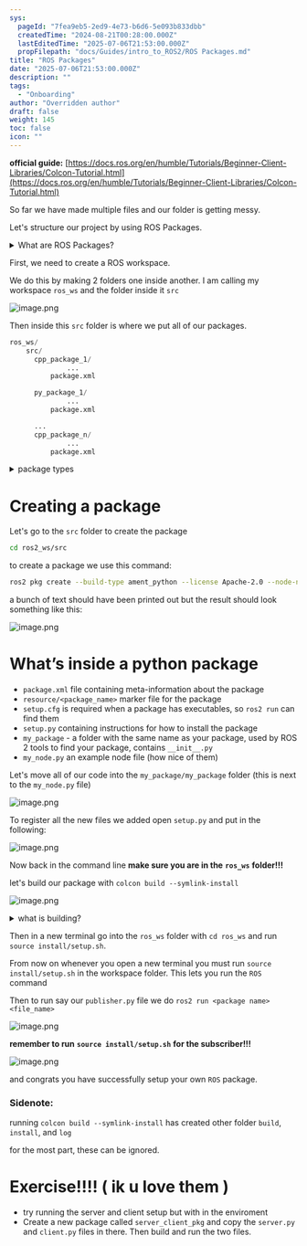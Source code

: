 ```yaml
---
sys:
  pageId: "7fea9eb5-2ed9-4e73-b6d6-5e093b833dbb"
  createdTime: "2024-08-21T00:28:00.000Z"
  lastEditedTime: "2025-07-06T21:53:00.000Z"
  propFilepath: "docs/Guides/intro_to_ROS2/ROS Packages.md"
title: "ROS Packages"
date: "2025-07-06T21:53:00.000Z"
description: ""
tags:
  - "Onboarding"
author: "Overridden author"
draft: false
weight: 145
toc: false
icon: ""
---
```


**official guide:** [https://docs.ros.org/en/humble/Tutorials/Beginner-Client-Libraries/Colcon-Tutorial.html](https://docs.ros.org/en/humble/Tutorials/Beginner-Client-Libraries/Colcon-Tutorial.html)

So far we have made multiple files and our folder is getting messy.

Let's structure our project by using ROS Packages.

<details>
      <summary>What are ROS Packages?</summary>
      ROS Packages are, as the name implies, packages of code that are highly sharable between ROS developers.
  </details>

First, we need to create a ROS workspace.

We do this by making 2 folders one inside another. I am calling my workspace `ros_ws` and the folder inside it `src`

![image.png](https://prod-files-secure.s3.us-west-2.amazonaws.com/d518164a-d88e-44d1-a4ee-3adb3bd8bce0/70706947-fd18-4537-a67b-e12946812d31/image.png?X-Amz-Algorithm=AWS4-HMAC-SHA256&X-Amz-Content-Sha256=UNSIGNED-PAYLOAD&X-Amz-Credential=ASIAZI2LB4665GFZMNY2%2F20250802%2Fus-west-2%2Fs3%2Faws4_request&X-Amz-Date=20250802T081146Z&X-Amz-Expires=3600&X-Amz-Security-Token=IQoJb3JpZ2luX2VjENf%2F%2F%2F%2F%2F%2F%2F%2F%2F%2FwEaCXVzLXdlc3QtMiJIMEYCIQCUuNybxR3BoqlRKcMa1SVAQ%2FSI%2B0T8rZeoF0Qvg4XkqAIhAORvoSJYvupSWtUS2JVXNAdeUn14etVD04B3zLFNCjgqKv8DCBAQABoMNjM3NDIzMTgzODA1IgybJK2ZYyINlqWamyUq3ANCMAyc5ptVHnPYDpJSlI86v0IJu2NRHL%2B%2FZCmO5EapU%2FD3CJEO1O4d8xNvHNXJoNc0LQXau%2FZBYeytUFm3b9D%2FdJDsSRhB2grTkbSw6oyRhTq1ne1zO3gwuBXMQNvIrrY59nufC8FIYBCa8DKirpuOuKvvamkWZxiwrP7UP0hWF87QNs6fMOVPhTyAnn4JOiKDBG1I8ibZ7NeavM5hirZp9tE18hGu0mcX1Gs0v5X2e6nxlC4aALnxY273zr4DdPtJu8rPUuq0uBvaD9tUy1ekyHERYfmBGm7E0ZTfsc5YcOsw0wphIopxPTax0YepKCBFQTzCZqmrbzOeGeVoDHAZ4InfJj4vnLU92wlxaTL%2BvicjgjDCJVTb%2BOuG2R%2B%2FkSdwHYqaSVWI6d%2B5kQUuS4LF7e3VsTVDO5hjs5AdEzyxeeP2%2F95a0i%2FO8p7cTsJYZYEcDYosr1G6bWH7e%2Bt0RtsQXjX8%2FPLwrJumimK84tD94huHGRyVgoaOGxQx9NzZ9R81eP6%2F9yuxDJJnDiI1VRd8s4WQ%2BAM0%2FSGxKzCeWtchAuraUGl2EJYly%2BmsKMRziF6KotwSQ18CwLcHdg7zQZwqbPZ6l3iUwV76en%2FacSPkDMuhP%2BHmPMNGbpzKnzCn8LbEBjqkAZ3BXarIvcG8j1Qv6lp5UcyKAfzvDxQVx6TSW2ggjp7EjGS6Sl7Mtg15YfFyUYq91bxGZQ8tV1ydk4eXhoBCA0z%2FL7lvXghlQaTKeFJESatRMnLIOUnkFF4OP1P%2Fj1OqSTHFxpFRI2Tn8%2FQYGACP2hmh3sbIltAilLX0EqJ2ZFF55CQM07riwNhPviphIIPIcgtmh4xjbG0v6mEoQpfNb1vZ%2B7dp&X-Amz-Signature=ecde07b3e0cd31b19db061f0ef6f39af60669f5fcfd3a4be62fa1056883b1461&X-Amz-SignedHeaders=host&x-amz-checksum-mode=ENABLED&x-id=GetObject)

Then inside this `src` folder is where we put all of our packages.

```python
ros_ws/
    src/
      cpp_package_1/
		      ...
          package.xml

      py_package_1/
		      ...
          package.xml

      ...
      cpp_package_n/
		      ...
          package.xml

```

<details>

<summary>package types</summary>

packages can be either `C++` or python.

the intern file structure is different for each but for this guide we will stick to creating python packages

</details>

# Creating a package

Let's go to the `src` folder to create the package

```bash
cd ros2_ws/src
```

to create a package we use this command:

```bash
ros2 pkg create --build-type ament_python --license Apache-2.0 --node-name my_node my_package
```

a bunch of text should have been printed out but the result should look something like this:

![image.png](https://prod-files-secure.s3.us-west-2.amazonaws.com/d518164a-d88e-44d1-a4ee-3adb3bd8bce0/e6cf1e3f-8512-4a3e-b131-079f800bf3e8/image.png?X-Amz-Algorithm=AWS4-HMAC-SHA256&X-Amz-Content-Sha256=UNSIGNED-PAYLOAD&X-Amz-Credential=ASIAZI2LB4665GFZMNY2%2F20250802%2Fus-west-2%2Fs3%2Faws4_request&X-Amz-Date=20250802T081146Z&X-Amz-Expires=3600&X-Amz-Security-Token=IQoJb3JpZ2luX2VjENf%2F%2F%2F%2F%2F%2F%2F%2F%2F%2FwEaCXVzLXdlc3QtMiJIMEYCIQCUuNybxR3BoqlRKcMa1SVAQ%2FSI%2B0T8rZeoF0Qvg4XkqAIhAORvoSJYvupSWtUS2JVXNAdeUn14etVD04B3zLFNCjgqKv8DCBAQABoMNjM3NDIzMTgzODA1IgybJK2ZYyINlqWamyUq3ANCMAyc5ptVHnPYDpJSlI86v0IJu2NRHL%2B%2FZCmO5EapU%2FD3CJEO1O4d8xNvHNXJoNc0LQXau%2FZBYeytUFm3b9D%2FdJDsSRhB2grTkbSw6oyRhTq1ne1zO3gwuBXMQNvIrrY59nufC8FIYBCa8DKirpuOuKvvamkWZxiwrP7UP0hWF87QNs6fMOVPhTyAnn4JOiKDBG1I8ibZ7NeavM5hirZp9tE18hGu0mcX1Gs0v5X2e6nxlC4aALnxY273zr4DdPtJu8rPUuq0uBvaD9tUy1ekyHERYfmBGm7E0ZTfsc5YcOsw0wphIopxPTax0YepKCBFQTzCZqmrbzOeGeVoDHAZ4InfJj4vnLU92wlxaTL%2BvicjgjDCJVTb%2BOuG2R%2B%2FkSdwHYqaSVWI6d%2B5kQUuS4LF7e3VsTVDO5hjs5AdEzyxeeP2%2F95a0i%2FO8p7cTsJYZYEcDYosr1G6bWH7e%2Bt0RtsQXjX8%2FPLwrJumimK84tD94huHGRyVgoaOGxQx9NzZ9R81eP6%2F9yuxDJJnDiI1VRd8s4WQ%2BAM0%2FSGxKzCeWtchAuraUGl2EJYly%2BmsKMRziF6KotwSQ18CwLcHdg7zQZwqbPZ6l3iUwV76en%2FacSPkDMuhP%2BHmPMNGbpzKnzCn8LbEBjqkAZ3BXarIvcG8j1Qv6lp5UcyKAfzvDxQVx6TSW2ggjp7EjGS6Sl7Mtg15YfFyUYq91bxGZQ8tV1ydk4eXhoBCA0z%2FL7lvXghlQaTKeFJESatRMnLIOUnkFF4OP1P%2Fj1OqSTHFxpFRI2Tn8%2FQYGACP2hmh3sbIltAilLX0EqJ2ZFF55CQM07riwNhPviphIIPIcgtmh4xjbG0v6mEoQpfNb1vZ%2B7dp&X-Amz-Signature=faee2e2fe599bd1c876d4910e693e43a364d49a733d41e8d04fa659f58313df3&X-Amz-SignedHeaders=host&x-amz-checksum-mode=ENABLED&x-id=GetObject)

# What’s inside a python package

- `package.xml` file containing meta-information about the package
- `resource/<package_name>` marker file for the package
- `setup.cfg` is required when a package has executables, so `ros2 run` can find them
- `setup.py` containing instructions for how to install the package
- `my_package` - a folder with the same name as your package, used by ROS 2 tools to find your package, contains `__init__.py`
- `my_node.py` an example node file (how nice of them)

Let's move all of our code into the `my_package/my_package` folder (this is next to the `my_node.py` file)

![image.png](https://prod-files-secure.s3.us-west-2.amazonaws.com/d518164a-d88e-44d1-a4ee-3adb3bd8bce0/9ce58f11-0da9-4d3e-b86d-506a9685d378/image.png?X-Amz-Algorithm=AWS4-HMAC-SHA256&X-Amz-Content-Sha256=UNSIGNED-PAYLOAD&X-Amz-Credential=ASIAZI2LB4665GFZMNY2%2F20250802%2Fus-west-2%2Fs3%2Faws4_request&X-Amz-Date=20250802T081146Z&X-Amz-Expires=3600&X-Amz-Security-Token=IQoJb3JpZ2luX2VjENf%2F%2F%2F%2F%2F%2F%2F%2F%2F%2FwEaCXVzLXdlc3QtMiJIMEYCIQCUuNybxR3BoqlRKcMa1SVAQ%2FSI%2B0T8rZeoF0Qvg4XkqAIhAORvoSJYvupSWtUS2JVXNAdeUn14etVD04B3zLFNCjgqKv8DCBAQABoMNjM3NDIzMTgzODA1IgybJK2ZYyINlqWamyUq3ANCMAyc5ptVHnPYDpJSlI86v0IJu2NRHL%2B%2FZCmO5EapU%2FD3CJEO1O4d8xNvHNXJoNc0LQXau%2FZBYeytUFm3b9D%2FdJDsSRhB2grTkbSw6oyRhTq1ne1zO3gwuBXMQNvIrrY59nufC8FIYBCa8DKirpuOuKvvamkWZxiwrP7UP0hWF87QNs6fMOVPhTyAnn4JOiKDBG1I8ibZ7NeavM5hirZp9tE18hGu0mcX1Gs0v5X2e6nxlC4aALnxY273zr4DdPtJu8rPUuq0uBvaD9tUy1ekyHERYfmBGm7E0ZTfsc5YcOsw0wphIopxPTax0YepKCBFQTzCZqmrbzOeGeVoDHAZ4InfJj4vnLU92wlxaTL%2BvicjgjDCJVTb%2BOuG2R%2B%2FkSdwHYqaSVWI6d%2B5kQUuS4LF7e3VsTVDO5hjs5AdEzyxeeP2%2F95a0i%2FO8p7cTsJYZYEcDYosr1G6bWH7e%2Bt0RtsQXjX8%2FPLwrJumimK84tD94huHGRyVgoaOGxQx9NzZ9R81eP6%2F9yuxDJJnDiI1VRd8s4WQ%2BAM0%2FSGxKzCeWtchAuraUGl2EJYly%2BmsKMRziF6KotwSQ18CwLcHdg7zQZwqbPZ6l3iUwV76en%2FacSPkDMuhP%2BHmPMNGbpzKnzCn8LbEBjqkAZ3BXarIvcG8j1Qv6lp5UcyKAfzvDxQVx6TSW2ggjp7EjGS6Sl7Mtg15YfFyUYq91bxGZQ8tV1ydk4eXhoBCA0z%2FL7lvXghlQaTKeFJESatRMnLIOUnkFF4OP1P%2Fj1OqSTHFxpFRI2Tn8%2FQYGACP2hmh3sbIltAilLX0EqJ2ZFF55CQM07riwNhPviphIIPIcgtmh4xjbG0v6mEoQpfNb1vZ%2B7dp&X-Amz-Signature=001e14af0c4d0989723f84414861cae31cf7b3c5ca9ccb3778e320fb9c5fdd20&X-Amz-SignedHeaders=host&x-amz-checksum-mode=ENABLED&x-id=GetObject)

To register all the new files we added open `setup.py` and put in the following:

![image.png](https://prod-files-secure.s3.us-west-2.amazonaws.com/d518164a-d88e-44d1-a4ee-3adb3bd8bce0/1cd7c262-4cae-4496-9d75-c178537d24a2/image.png?X-Amz-Algorithm=AWS4-HMAC-SHA256&X-Amz-Content-Sha256=UNSIGNED-PAYLOAD&X-Amz-Credential=ASIAZI2LB4665GFZMNY2%2F20250802%2Fus-west-2%2Fs3%2Faws4_request&X-Amz-Date=20250802T081146Z&X-Amz-Expires=3600&X-Amz-Security-Token=IQoJb3JpZ2luX2VjENf%2F%2F%2F%2F%2F%2F%2F%2F%2F%2FwEaCXVzLXdlc3QtMiJIMEYCIQCUuNybxR3BoqlRKcMa1SVAQ%2FSI%2B0T8rZeoF0Qvg4XkqAIhAORvoSJYvupSWtUS2JVXNAdeUn14etVD04B3zLFNCjgqKv8DCBAQABoMNjM3NDIzMTgzODA1IgybJK2ZYyINlqWamyUq3ANCMAyc5ptVHnPYDpJSlI86v0IJu2NRHL%2B%2FZCmO5EapU%2FD3CJEO1O4d8xNvHNXJoNc0LQXau%2FZBYeytUFm3b9D%2FdJDsSRhB2grTkbSw6oyRhTq1ne1zO3gwuBXMQNvIrrY59nufC8FIYBCa8DKirpuOuKvvamkWZxiwrP7UP0hWF87QNs6fMOVPhTyAnn4JOiKDBG1I8ibZ7NeavM5hirZp9tE18hGu0mcX1Gs0v5X2e6nxlC4aALnxY273zr4DdPtJu8rPUuq0uBvaD9tUy1ekyHERYfmBGm7E0ZTfsc5YcOsw0wphIopxPTax0YepKCBFQTzCZqmrbzOeGeVoDHAZ4InfJj4vnLU92wlxaTL%2BvicjgjDCJVTb%2BOuG2R%2B%2FkSdwHYqaSVWI6d%2B5kQUuS4LF7e3VsTVDO5hjs5AdEzyxeeP2%2F95a0i%2FO8p7cTsJYZYEcDYosr1G6bWH7e%2Bt0RtsQXjX8%2FPLwrJumimK84tD94huHGRyVgoaOGxQx9NzZ9R81eP6%2F9yuxDJJnDiI1VRd8s4WQ%2BAM0%2FSGxKzCeWtchAuraUGl2EJYly%2BmsKMRziF6KotwSQ18CwLcHdg7zQZwqbPZ6l3iUwV76en%2FacSPkDMuhP%2BHmPMNGbpzKnzCn8LbEBjqkAZ3BXarIvcG8j1Qv6lp5UcyKAfzvDxQVx6TSW2ggjp7EjGS6Sl7Mtg15YfFyUYq91bxGZQ8tV1ydk4eXhoBCA0z%2FL7lvXghlQaTKeFJESatRMnLIOUnkFF4OP1P%2Fj1OqSTHFxpFRI2Tn8%2FQYGACP2hmh3sbIltAilLX0EqJ2ZFF55CQM07riwNhPviphIIPIcgtmh4xjbG0v6mEoQpfNb1vZ%2B7dp&X-Amz-Signature=2119a1beb93f3970c21b74fc528b9b0d9f7686620d05971233b9f78ed2eeae8e&X-Amz-SignedHeaders=host&x-amz-checksum-mode=ENABLED&x-id=GetObject)

Now back in the command line **make sure you are in the** **`ros_ws`** **folder!!!**

let's build our package with `colcon build --symlink-install`

![image.png](https://prod-files-secure.s3.us-west-2.amazonaws.com/d518164a-d88e-44d1-a4ee-3adb3bd8bce0/2f2a0d27-b173-48fd-b189-5f5c0ce65619/image.png?X-Amz-Algorithm=AWS4-HMAC-SHA256&X-Amz-Content-Sha256=UNSIGNED-PAYLOAD&X-Amz-Credential=ASIAZI2LB4665GFZMNY2%2F20250802%2Fus-west-2%2Fs3%2Faws4_request&X-Amz-Date=20250802T081146Z&X-Amz-Expires=3600&X-Amz-Security-Token=IQoJb3JpZ2luX2VjENf%2F%2F%2F%2F%2F%2F%2F%2F%2F%2FwEaCXVzLXdlc3QtMiJIMEYCIQCUuNybxR3BoqlRKcMa1SVAQ%2FSI%2B0T8rZeoF0Qvg4XkqAIhAORvoSJYvupSWtUS2JVXNAdeUn14etVD04B3zLFNCjgqKv8DCBAQABoMNjM3NDIzMTgzODA1IgybJK2ZYyINlqWamyUq3ANCMAyc5ptVHnPYDpJSlI86v0IJu2NRHL%2B%2FZCmO5EapU%2FD3CJEO1O4d8xNvHNXJoNc0LQXau%2FZBYeytUFm3b9D%2FdJDsSRhB2grTkbSw6oyRhTq1ne1zO3gwuBXMQNvIrrY59nufC8FIYBCa8DKirpuOuKvvamkWZxiwrP7UP0hWF87QNs6fMOVPhTyAnn4JOiKDBG1I8ibZ7NeavM5hirZp9tE18hGu0mcX1Gs0v5X2e6nxlC4aALnxY273zr4DdPtJu8rPUuq0uBvaD9tUy1ekyHERYfmBGm7E0ZTfsc5YcOsw0wphIopxPTax0YepKCBFQTzCZqmrbzOeGeVoDHAZ4InfJj4vnLU92wlxaTL%2BvicjgjDCJVTb%2BOuG2R%2B%2FkSdwHYqaSVWI6d%2B5kQUuS4LF7e3VsTVDO5hjs5AdEzyxeeP2%2F95a0i%2FO8p7cTsJYZYEcDYosr1G6bWH7e%2Bt0RtsQXjX8%2FPLwrJumimK84tD94huHGRyVgoaOGxQx9NzZ9R81eP6%2F9yuxDJJnDiI1VRd8s4WQ%2BAM0%2FSGxKzCeWtchAuraUGl2EJYly%2BmsKMRziF6KotwSQ18CwLcHdg7zQZwqbPZ6l3iUwV76en%2FacSPkDMuhP%2BHmPMNGbpzKnzCn8LbEBjqkAZ3BXarIvcG8j1Qv6lp5UcyKAfzvDxQVx6TSW2ggjp7EjGS6Sl7Mtg15YfFyUYq91bxGZQ8tV1ydk4eXhoBCA0z%2FL7lvXghlQaTKeFJESatRMnLIOUnkFF4OP1P%2Fj1OqSTHFxpFRI2Tn8%2FQYGACP2hmh3sbIltAilLX0EqJ2ZFF55CQM07riwNhPviphIIPIcgtmh4xjbG0v6mEoQpfNb1vZ%2B7dp&X-Amz-Signature=d0c84608b9f9fc0e95b5d7e879d5b26d9e1aee72bca0be306fa924187a12965e&X-Amz-SignedHeaders=host&x-amz-checksum-mode=ENABLED&x-id=GetObject)

<details>

<summary>what is building?</summary>

if you are a CS major at Rose-Hulman you will learn the answer to this in CSSE132

but TLDR; is it combines all the code files into one program that can be run easily 

</details>

Then in a new terminal go into the `ros_ws` folder with `cd ros_ws` and run `source install/setup.sh`. 

From now on whenever you open a new terminal you must run `source install/setup.sh` in the workspace folder. This lets you run the `ROS` command

Then to run say our `publisher.py` file we do `ros2 run <package name> <file_name>`

![image.png](https://prod-files-secure.s3.us-west-2.amazonaws.com/d518164a-d88e-44d1-a4ee-3adb3bd8bce0/4f4b1219-3a44-4632-aa0a-ce3471699f59/image.png?X-Amz-Algorithm=AWS4-HMAC-SHA256&X-Amz-Content-Sha256=UNSIGNED-PAYLOAD&X-Amz-Credential=ASIAZI2LB4665GFZMNY2%2F20250802%2Fus-west-2%2Fs3%2Faws4_request&X-Amz-Date=20250802T081146Z&X-Amz-Expires=3600&X-Amz-Security-Token=IQoJb3JpZ2luX2VjENf%2F%2F%2F%2F%2F%2F%2F%2F%2F%2FwEaCXVzLXdlc3QtMiJIMEYCIQCUuNybxR3BoqlRKcMa1SVAQ%2FSI%2B0T8rZeoF0Qvg4XkqAIhAORvoSJYvupSWtUS2JVXNAdeUn14etVD04B3zLFNCjgqKv8DCBAQABoMNjM3NDIzMTgzODA1IgybJK2ZYyINlqWamyUq3ANCMAyc5ptVHnPYDpJSlI86v0IJu2NRHL%2B%2FZCmO5EapU%2FD3CJEO1O4d8xNvHNXJoNc0LQXau%2FZBYeytUFm3b9D%2FdJDsSRhB2grTkbSw6oyRhTq1ne1zO3gwuBXMQNvIrrY59nufC8FIYBCa8DKirpuOuKvvamkWZxiwrP7UP0hWF87QNs6fMOVPhTyAnn4JOiKDBG1I8ibZ7NeavM5hirZp9tE18hGu0mcX1Gs0v5X2e6nxlC4aALnxY273zr4DdPtJu8rPUuq0uBvaD9tUy1ekyHERYfmBGm7E0ZTfsc5YcOsw0wphIopxPTax0YepKCBFQTzCZqmrbzOeGeVoDHAZ4InfJj4vnLU92wlxaTL%2BvicjgjDCJVTb%2BOuG2R%2B%2FkSdwHYqaSVWI6d%2B5kQUuS4LF7e3VsTVDO5hjs5AdEzyxeeP2%2F95a0i%2FO8p7cTsJYZYEcDYosr1G6bWH7e%2Bt0RtsQXjX8%2FPLwrJumimK84tD94huHGRyVgoaOGxQx9NzZ9R81eP6%2F9yuxDJJnDiI1VRd8s4WQ%2BAM0%2FSGxKzCeWtchAuraUGl2EJYly%2BmsKMRziF6KotwSQ18CwLcHdg7zQZwqbPZ6l3iUwV76en%2FacSPkDMuhP%2BHmPMNGbpzKnzCn8LbEBjqkAZ3BXarIvcG8j1Qv6lp5UcyKAfzvDxQVx6TSW2ggjp7EjGS6Sl7Mtg15YfFyUYq91bxGZQ8tV1ydk4eXhoBCA0z%2FL7lvXghlQaTKeFJESatRMnLIOUnkFF4OP1P%2Fj1OqSTHFxpFRI2Tn8%2FQYGACP2hmh3sbIltAilLX0EqJ2ZFF55CQM07riwNhPviphIIPIcgtmh4xjbG0v6mEoQpfNb1vZ%2B7dp&X-Amz-Signature=96b070487c85b1e99afd980475975d9888495cb24a18fb749a502ac58b05f6d4&X-Amz-SignedHeaders=host&x-amz-checksum-mode=ENABLED&x-id=GetObject)

**remember to run** **`source install/setup.sh`** **for the subscriber!!!**

![image.png](https://prod-files-secure.s3.us-west-2.amazonaws.com/d518164a-d88e-44d1-a4ee-3adb3bd8bce0/02121119-dad4-49ec-8356-c956108b4243/image.png?X-Amz-Algorithm=AWS4-HMAC-SHA256&X-Amz-Content-Sha256=UNSIGNED-PAYLOAD&X-Amz-Credential=ASIAZI2LB4665GFZMNY2%2F20250802%2Fus-west-2%2Fs3%2Faws4_request&X-Amz-Date=20250802T081146Z&X-Amz-Expires=3600&X-Amz-Security-Token=IQoJb3JpZ2luX2VjENf%2F%2F%2F%2F%2F%2F%2F%2F%2F%2FwEaCXVzLXdlc3QtMiJIMEYCIQCUuNybxR3BoqlRKcMa1SVAQ%2FSI%2B0T8rZeoF0Qvg4XkqAIhAORvoSJYvupSWtUS2JVXNAdeUn14etVD04B3zLFNCjgqKv8DCBAQABoMNjM3NDIzMTgzODA1IgybJK2ZYyINlqWamyUq3ANCMAyc5ptVHnPYDpJSlI86v0IJu2NRHL%2B%2FZCmO5EapU%2FD3CJEO1O4d8xNvHNXJoNc0LQXau%2FZBYeytUFm3b9D%2FdJDsSRhB2grTkbSw6oyRhTq1ne1zO3gwuBXMQNvIrrY59nufC8FIYBCa8DKirpuOuKvvamkWZxiwrP7UP0hWF87QNs6fMOVPhTyAnn4JOiKDBG1I8ibZ7NeavM5hirZp9tE18hGu0mcX1Gs0v5X2e6nxlC4aALnxY273zr4DdPtJu8rPUuq0uBvaD9tUy1ekyHERYfmBGm7E0ZTfsc5YcOsw0wphIopxPTax0YepKCBFQTzCZqmrbzOeGeVoDHAZ4InfJj4vnLU92wlxaTL%2BvicjgjDCJVTb%2BOuG2R%2B%2FkSdwHYqaSVWI6d%2B5kQUuS4LF7e3VsTVDO5hjs5AdEzyxeeP2%2F95a0i%2FO8p7cTsJYZYEcDYosr1G6bWH7e%2Bt0RtsQXjX8%2FPLwrJumimK84tD94huHGRyVgoaOGxQx9NzZ9R81eP6%2F9yuxDJJnDiI1VRd8s4WQ%2BAM0%2FSGxKzCeWtchAuraUGl2EJYly%2BmsKMRziF6KotwSQ18CwLcHdg7zQZwqbPZ6l3iUwV76en%2FacSPkDMuhP%2BHmPMNGbpzKnzCn8LbEBjqkAZ3BXarIvcG8j1Qv6lp5UcyKAfzvDxQVx6TSW2ggjp7EjGS6Sl7Mtg15YfFyUYq91bxGZQ8tV1ydk4eXhoBCA0z%2FL7lvXghlQaTKeFJESatRMnLIOUnkFF4OP1P%2Fj1OqSTHFxpFRI2Tn8%2FQYGACP2hmh3sbIltAilLX0EqJ2ZFF55CQM07riwNhPviphIIPIcgtmh4xjbG0v6mEoQpfNb1vZ%2B7dp&X-Amz-Signature=ad14656c54f33d6b75ef449fd462ba76757a012c27f595a196f1bd45650d6435&X-Amz-SignedHeaders=host&x-amz-checksum-mode=ENABLED&x-id=GetObject)

and congrats you have successfully setup your own `ROS` package.

### Sidenote:

running `colcon build --symlink-install` has created other folder `build`, `install`, and `log`

for the most part, these can be ignored.

# Exercise!!!! ( ik u love them )

- try running the server and client setup but with in the enviroment
- Create a new package called `server_client_pkg` and copy the `server.py` and `client.py` files in there. Then build and run the two files.
